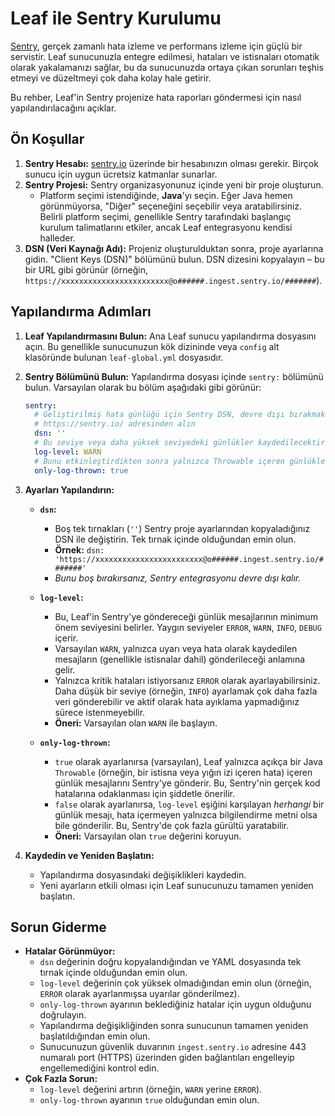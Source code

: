 # Leaf ile Sentry Kurulumu

[Sentry](https://sentry.io/), gerçek zamanlı hata izleme ve performans izleme için güçlü bir servistir. Leaf sunucunuzla entegre edilmesi, hataları ve istisnaları otomatik olarak yakalamanızı sağlar, bu da sunucunuzda ortaya çıkan sorunları teşhis etmeyi ve düzeltmeyi çok daha kolay hale getirir.

Bu rehber, Leaf'in Sentry projenize hata raporları göndermesi için nasıl yapılandırılacağını açıklar.

## Ön Koşullar

1. **Sentry Hesabı:** [sentry.io](https://sentry.io/) üzerinde bir hesabınızın olması gerekir. Birçok sunucu için uygun ücretsiz katmanlar sunarlar.
2. **Sentry Projesi:** Sentry organizasyonunuz içinde yeni bir proje oluşturun.
   * Platform seçimi istendiğinde, **Java**'yı seçin. Eğer Java hemen görünmüyorsa, "Diğer" seçeneğini seçebilir veya aratabilirsiniz. Belirli platform seçimi, genellikle Sentry tarafındaki başlangıç kurulum talimatlarını etkiler, ancak Leaf entegrasyonu kendisi halleder.
3. **DSN (Veri Kaynağı Adı):** Projeniz oluşturulduktan sonra, proje ayarlarına gidin. "Client Keys (DSN)" bölümünü bulun. DSN dizesini kopyalayın – bu bir URL gibi görünür (örneğin, `https://xxxxxxxxxxxxxxxxxxxxxxxx@o######.ingest.sentry.io/#######`).

## Yapılandırma Adımları

1. **Leaf Yapılandırmasını Bulun:** Ana Leaf sunucu yapılandırma dosyasını açın. Bu genellikle sunucunuzun kök dizininde veya `config` alt klasöründe bulunan `leaf-global.yml` dosyasıdır.

2. **Sentry Bölümünü Bulun:** Yapılandırma dosyası içinde `sentry:` bölümünü bulun. Varsayılan olarak bu bölüm aşağıdaki gibi görünür:

   ```yaml
   sentry:
     # Geliştirilmiş hata günlüğü için Sentry DSN, devre dışı bırakmak için boş bırakın,
     # https://sentry.io/ adresinden alın
     dsn: ''
     # Bu seviye veya daha yüksek seviyedeki günlükler kaydedilecektir.
     log-level: WARN
     # Bunu etkinleştirdikten sonra yalnızca Throwable içeren günlükler kaydedilecektir.
     only-log-thrown: true
   ```

3. **Ayarları Yapılandırın:**

   * **`dsn`:**
     * Boş tek tırnakları (`''`) Sentry proje ayarlarından kopyaladığınız DSN ile değiştirin. Tek tırnak içinde olduğundan emin olun.
     * **Örnek:** `dsn: 'https://xxxxxxxxxxxxxxxxxxxxxxxx@o######.ingest.sentry.io/#######'`
     * *Bunu boş bırakırsanız, Sentry entegrasyonu devre dışı kalır.*

   * **`log-level`:**
     * Bu, Leaf'in Sentry'ye göndereceği günlük mesajlarının minimum önem seviyesini belirler. Yaygın seviyeler `ERROR`, `WARN`, `INFO`, `DEBUG` içerir.
     * Varsayılan `WARN`, yalnızca uyarı veya hata olarak kaydedilen mesajların (genellikle istisnalar dahil) gönderileceği anlamına gelir.
     * Yalnızca kritik hataları istiyorsanız `ERROR` olarak ayarlayabilirsiniz. Daha düşük bir seviye (örneğin, `INFO`) ayarlamak çok daha fazla veri gönderebilir ve aktif olarak hata ayıklama yapmadığınız sürece istenmeyebilir.
     * **Öneri:** Varsayılan olan `WARN` ile başlayın.

   * **`only-log-thrown`:**
     * `true` olarak ayarlanırsa (varsayılan), Leaf yalnızca açıkça bir Java `Throwable` (örneğin, bir istisna veya yığın izi içeren hata) içeren günlük mesajlarını Sentry'ye gönderir. Bu, Sentry'nin gerçek kod hatalarına odaklanması için şiddetle önerilir.
     * `false` olarak ayarlanırsa, `log-level` eşiğini karşılayan *herhangi* bir günlük mesajı, hata içermeyen yalnızca bilgilendirme metni olsa bile gönderilir. Bu, Sentry'de çok fazla gürültü yaratabilir.
     * **Öneri:** Varsayılan olan `true` değerini koruyun.

4. **Kaydedin ve Yeniden Başlatın:**
   * Yapılandırma dosyasındaki değişiklikleri kaydedin.
   * Yeni ayarların etkili olması için Leaf sunucunuzu tamamen yeniden başlatın.

## Sorun Giderme

* **Hatalar Görünmüyor:**
  * `dsn` değerinin doğru kopyalandığından ve YAML dosyasında tek tırnak içinde olduğundan emin olun.
  * `log-level` değerinin çok yüksek olmadığından emin olun (örneğin, `ERROR` olarak ayarlanmışsa uyarılar gönderilmez).
  * `only-log-thrown` ayarının beklediğiniz hatalar için uygun olduğunu doğrulayın.
  * Yapılandırma değişikliğinden sonra sunucunun tamamen yeniden başlatıldığından emin olun.
  * Sunucunuzun güvenlik duvarının `ingest.sentry.io` adresine 443 numaralı port (HTTPS) üzerinden giden bağlantıları engelleyip engellemediğini kontrol edin.
* **Çok Fazla Sorun:**
  * `log-level` değerini artırın (örneğin, `WARN` yerine `ERROR`).
  * `only-log-thrown` ayarının `true` olduğundan emin olun.
